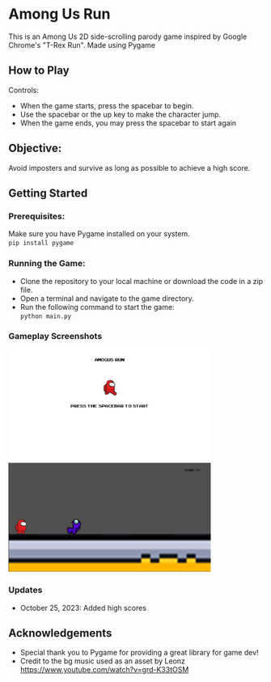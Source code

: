 # Among Us Run
This is an Among Us 2D side-scrolling parody game inspired by Google Chrome's "T-Rex Run". Made using Pygame

## How to Play
Controls:
- When the game starts, press the spacebar to begin.
- Use the spacebar or the up key to make the character jump.
- When the game ends, you may press the spacebar to start again

## Objective:
Avoid imposters and survive as long as possible to achieve a high score.

## Getting Started

### Prerequisites:

Make sure you have Pygame installed on your system. </br>
`pip install pygame`

### Running the Game:
- Clone the repository to your local machine or download the code in a zip file.
- Open a terminal and navigate to the game directory.
- Run the following command to start the game: </br>
`python main.py`

### Gameplay Screenshots
<img src="/repo_images/menusc.JPG" alt="Alt Text" style="width:400px;">
<img src="/repo_images/screenshot.JPG" alt="Alt Text" style="width:400px;">

### Updates
- October 25, 2023: Added high scores

## Acknowledgements
- Special thank you to Pygame for providing a great library for game dev!
- Credit to the bg music used as an asset by Leonz https://www.youtube.com/watch?v=grd-K33tOSM

